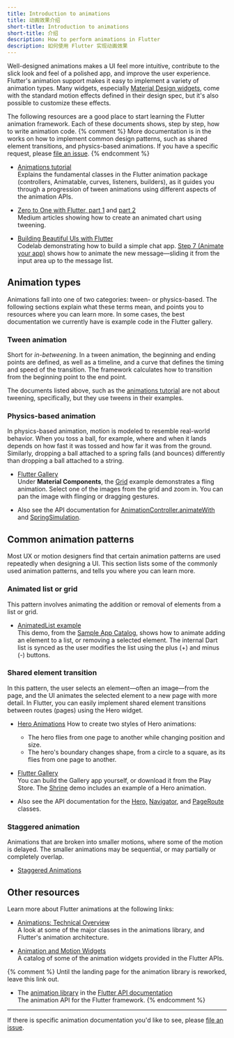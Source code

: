 ```yaml
---
title: Introduction to animations
title: 动画效果介绍
short-title: Introduction to animations
short-title: 介绍
description: How to perform animations in Flutter
description: 如何使用 Flutter 实现动画效果
---
```


Well-designed animations makes a UI feel more intuitive,
contribute to the slick look and feel of a polished app,
and improve the user experience. Flutter's animation support
makes it easy to implement a variety of animation types.
Many widgets, especially
[Material Design widgets](/docs/development/ui/widgets/material),
come with the standard motion effects defined in their design spec,
but it's also possible to customize these effects.

The following resources are a good place to start learning the Flutter
animation framework. Each of these documents shows, step by step, how
to write animation code.
{% comment %}
More documentation is in the works on how to implement common design
patterns, such as shared element transitions,
and physics-based animations.
If you have a specific request, please
[file an issue](https://github.com/flutter/website/issues).
{% endcomment %}

* [Animations tutorial](/docs/development/ui/animations/tutorial)<br>
  Explains the fundamental classes in the Flutter animation package
  (controllers, Animatable, curves, listeners, builders),
  as it guides you through a progression of tween animations using
  different aspects of the animation APIs.

* [Zero to One with Flutter, part
  1](https://medium.com/dartlang/zero-to-one-with-flutter-43b13fd7b354) and [part
  2](https://medium.com/dartlang/zero-to-one-with-flutter-part-two-5aa2f06655cb)<br>
  Medium articles showing how to create an animated chart using tweening.

* [Building Beautiful UIs with
  Flutter](https://codelabs.developers.google.com/codelabs/flutter)<br>
  Codelab demonstrating how to build a simple chat app. [Step 7 (Animate
  your app)](https://codelabs.developers.google.com/codelabs/flutter/#6)
  shows how to animate the new message&mdash;sliding it from the input area up
  to the message list.

## Animation types

Animations fall into one of two categories: tween- or physics-based.
The following sections explain what these terms mean, and points you to
resources where you can learn more. In some cases,
the best documentation we currently have is example code in the
Flutter gallery.

### Tween animation

Short for _in-betweening_. In a tween animation, the beginning
and ending points are defined, as well as a timeline, and a curve
that defines the timing and speed of the transition.
The framework calculates how to transition from the beginning point
to the end point.

The documents listed above, such as the [animations
tutorial](/docs/development/ui/animations/tutorial) are not about tweening,
specifically, but they use tweens in their examples.

### Physics-based animation

In physics-based animation, motion is modeled to resemble real-world
behavior. When you toss a ball, for example, where and when it lands
depends on how fast it was tossed and how far it was from the ground.
Similarly, dropping a ball attached to a spring falls
(and bounces) differently than dropping a ball attached to a string.

* [Flutter Gallery](https://github.com/flutter/flutter/tree/master/examples/flutter_gallery)<br>
Under **Material Components**, the
[Grid](https://github.com/flutter/flutter/blob/master/examples/flutter_gallery/lib/demo/material/grid_list_demo.dart) example
demonstrates a fling animation. Select one of the images from
the grid and zoom in. You can pan the image with flinging or dragging
gestures.

* Also see the API documentation for
[AnimationController.animateWith](https://docs.flutter.io/flutter/animation/AnimationController/animateWith.html) and
[SpringSimulation](https://docs.flutter.io/flutter/physics/SpringSimulation-class.html).

## Common animation patterns

Most UX or motion designers find that certain animation patterns are
used repeatedly when designing a UI. This section lists some of the commonly
used animation patterns, and tells you where you can learn more.

### Animated list or grid
This pattern involves animating the addition or removal of elements from a
list or grid.

* [AnimatedList example](/docs/catalog/samples/animated-list)<br>
This demo, from the [Sample App Catalog](/docs/catalog/samples), shows how to
animate adding an element to a list, or removing a selected element.
The internal Dart list is synced as the user modifies the list using
the plus (+) and minus (-) buttons.

### Shared element transition

In this pattern, the user selects an element&mdash;often an
image&mdash;from the page, and the UI animates the selected element
to a new page with more detail. In Flutter, you can easily implement
shared element transitions between routes (pages) using the Hero widget.

* [Hero Animations](/docs/development/ui/animations/hero-animations)
How to create two styles of Hero animations:
  * The hero flies from one page to another while changing position
    and size.
  * The hero's boundary changes shape, from a circle to a square,
    as its flies from one page to another.

* [Flutter Gallery](https://github.com/flutter/flutter/tree/master/examples/flutter_gallery)<br>
You can build the Gallery app yourself, or download it from the Play Store.
The [Shrine](https://github.com/flutter/flutter/blob/master/examples/flutter_gallery/lib/demo/shrine_demo.dart)
demo includes an example of a Hero animation.

* Also see the API documentation for the
[Hero,](https://docs.flutter.io/flutter/widgets/Hero-class.html)
[Navigator,](https://docs.flutter.io/flutter/widgets/Navigator-class.html) and
[PageRoute](https://docs.flutter.io/flutter/widgets/PageRoute-class.html)
classes.

### Staggered animation

Animations that are broken into smaller motions, where some of the motion is delayed.
The smaller animations may be sequential, or may partially or completely overlap.

* [Staggered Animations](/docs/development/ui/animations/staggered-animations)

<!-- Save so I can remember how to add it back later.
<img src="/images/ic_new_releases_black_24px.svg" alt="this doc is new!"> NEW<br>
-->

## Other resources

Learn more about Flutter animations at the following links:

* [Animations: Technical Overview](/docs/development/ui/animations/overview.html)<br>
A look at some of the major classes in the animations library,
and Flutter's animation architecture.

* [Animation and Motion Widgets](/docs/development/ui/widgets/animation)<br>
A catalog of some of the animation widgets provided in the Flutter APIs.

{% comment %}
Until the landing page for the animation library is reworked, leave this
link out.
* The [animation
library](https://docs.flutter.io/flutter/animation/animation-library.html)
in the [Flutter API documentation](https://docs.flutter.io/)<br>
The animation API for the Flutter framework.
{% endcomment %}

<hr>

If there is specific animation documentation you'd like to see, please
[file an issue](https://github.com/flutter/website/issues).

